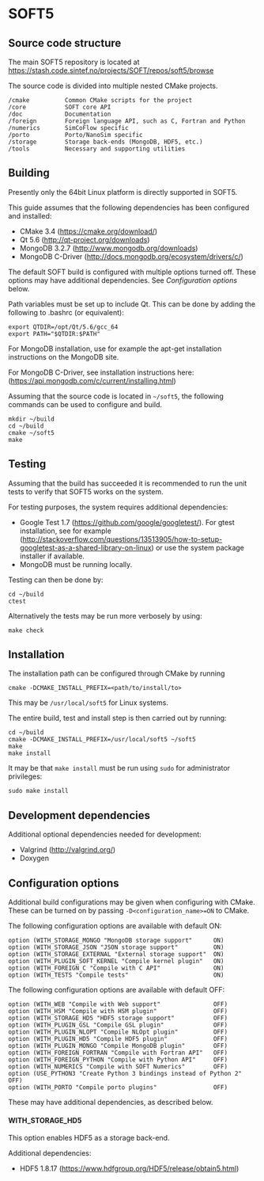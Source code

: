 # SOFT5

## Source code structure

The main SOFT5 repository is located at https://stash.code.sintef.no/projects/SOFT/repos/soft5/browse

The source code is divided into multiple nested CMake projects.

    /cmake          Common CMake scripts for the project
    /core           SOFT core API
    /doc            Documentation
    /foreign        Foreign language API, such as C, Fortran and Python
    /numerics       SimCoFlow specific
    /porto          Porto/NanoSim specific
    /storage        Storage back-ends (MongoDB, HDF5, etc.)
    /tools          Necessary and supporting utilities

## Building

Presently only the 64bit Linux platform is directly supported in SOFT5.

This guide assumes that the following dependencies has been configured and
installed:

* CMake 3.4 (https://cmake.org/download/)
* Qt 5.6  (http://qt-project.org/downloads)
* MongoDB 3.2.7 (http://www.mongodb.org/downloads)
* MongoDB C-Driver (http://docs.mongodb.org/ecosystem/drivers/c/)

The default SOFT build is configured with multiple options turned off. These options may have additional dependencies. See *Configuration options* below.

Path variables must be set up to include Qt. This can be done by adding the following to .bashrc (or equivalent):

    export QTDIR=/opt/Qt/5.6/gcc_64
    export PATH="$QTDIR:$PATH"

For MongoDB installation, use for example the apt-get installation instructions on the MongoDB site.

For MongoDB C-Driver, see installation instructions here: (https://api.mongodb.com/c/current/installing.html)

Assuming that the source code is located in `~/soft5`, the following commands can be used to configure and build. 

    mkdir ~/build
    cd ~/build
    cmake ~/soft5
    make

## Testing

Assuming that the build has succeeded it is recommended to run the unit tests to verify that SOFT5 works on the system.

For testing purposes, the system requires additional dependencies:

* Google Test 1.7 (https://github.com/google/googletest/). For gtest installation, see for example (http://stackoverflow.com/questions/13513905/how-to-setup-googletest-as-a-shared-library-on-linux) or use the system package installer if available.
* MongoDB must be running locally.

Testing can then be done by:

    cd ~/build
    ctest

Alternatively the tests may be run more verbosely by using:

    make check

## Installation

The installation path can be configured through CMake by running

    cmake -DCMAKE_INSTALL_PREFIX=<path/to/install/to>

This may be `/usr/local/soft5` for Linux systems.

The entire build, test and install step is then carried out by running:

    cd ~/build
    cmake -DCMAKE_INSTALL_PREFIX=/usr/local/soft5 ~/soft5
    make
    make install

It may be that `make install` must be run using `sudo` for administrator privileges:

    sudo make install

## Development dependencies

Additional optional dependencies needed for development:

* Valgrind (http://valgrind.org/)
* Doxygen

## Configuration options

Additional build configurations may be given when configuring with CMake. These can be turned on by passing `-D<configuration_name>=ON` to CMake.

The following configuration options are available with default ON:

    option (WITH_STORAGE_MONGO "MongoDB storage support"      ON)
    option (WITH_STORAGE_JSON "JSON storage support"          ON)
    option (WITH_STORAGE_EXTERNAL "External storage support"  ON)
    option (WITH_PLUGIN_SOFT_KERNEL "Compile kernel plugin"   ON)
    option (WITH_FOREIGN_C "Compile with C API"               ON)
    option (WITH_TESTS "Compile tests"                        ON)

The following configuration options are available with default OFF:

    option (WITH_WEB "Compile with Web support"               OFF)
    option (WITH_HSM "Compile with HSM plugin"                OFF)
    option (WITH_STORAGE_HD5 "HDF5 storage support"           OFF)
    option (WITH_PLUGIN_GSL "Compile GSL plugin"              OFF)
    option (WITH_PLUGIN_NLOPT "Compile NLOpt plugin"          OFF)
    option (WITH_PLUGIN_HD5 "Compile HDF5 plugin"             OFF)
    option (WITH_PLUGIN_MONGO "Compile MongoDB plugin"        OFF)
    option (WITH_FOREIGN_FORTRAN "Compile with Fortran API"   OFF)
    option (WITH_FOREIGN_PYTHON "Compile with Python API"     OFF)
    option (WITH_NUMERICS "Compile with SOFT Numerics"        OFF)
    option (USE_PYTHON3 "Create Python 3 bindings instead of Python 2" OFF)
    option (WITH_PORTO "Compile porto plugins"                OFF)

These may have additional dependencies, as described below.

#### WITH_STORAGE_HD5

This option enables HDF5 as a storage back-end.

Additional dependencies:

* HDF5 1.8.17 (https://www.hdfgroup.org/HDF5/release/obtain5.html)
